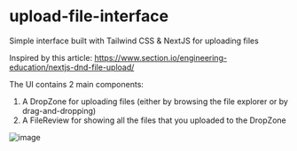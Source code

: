 # upload-file-interface
Simple interface built with Tailwind CSS &amp; NextJS for uploading files

Inspired by this article: <https://www.section.io/engineering-education/nextjs-dnd-file-upload/>

The UI contains 2 main components: 

1. A DropZone for uploading files (either by browsing the file explorer or by drag-and-dropping)
2. A FileReview for showing all the files that you uploaded to the DropZone

![image](https://user-images.githubusercontent.com/26052673/168450543-9b42784d-ed20-4143-8965-41807009a347.png)
